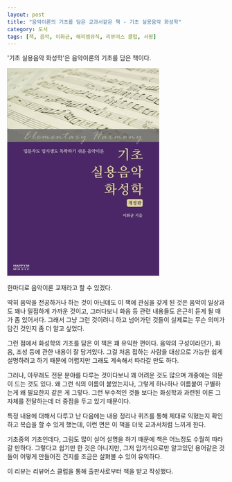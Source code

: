 ```yaml
---
layout: post
title: "음악이론의 기초를 담은 교과서같은 책 - 기초 실용음악 화성학"
category: 도서
tags: [책, 음악, 이화균, 해피엠뮤직, 리뷰어스 클럽, 서평]
---
```


'기초 실용음악 화성학'은
음악이론의 기초를 담은 책이다.

![표지](/images/elementary-harmony-book-h480.jpg)

한마디로 음악이론 교재라고 할 수 있겠다.

딱히 음악을 전공하거나 하는 것이 아닌데도 이 책에 관심을 갖게 된 것은
음악이 일상과도 꽤나 밀접하게 가까운 것이고,
그러다보니 화음 등 관련 내용들도 은근히 듣게 될 때가 좀 있어서다.
그래서 그냥 그런 것이려니 하고 넘어가던 것들이 실제로는 무슨 의미가 담긴 것인지 좀 더 알고 싶었다.

그런 점에서 화성학의 기초를 담은 이 책은 꽤 유익한 편이다.
음악의 구성이라던가, 화음, 조성 등에 관한 내용이 잘 담겨있다.
그걸 처음 접하는 사람을 대상으로 가능한 쉽게 설명하려고 하기 때문에
어렵지만 그래도 계속해서 따라갈 만도 하다.

그러나, 아무래도 전문 분야를 다루는 것이다보니 꽤 어려운 것도 많으며
개중에는 의문이 드는 것도 있다.
왜 그런 식의 이름이 붙었는지나, 그렇게 하나하나 이름붙여 구별하는게 왜 필요한지 같은 게 그렇다.
그런 부수적인 것들 보다는 화성학과 과련된 이론 그 자체를 전달하는데 더 중점을 두고 있기 때문이다.

특정 내용에 대해서 다루고 난 다음에는 내용 정리나 퀴즈를 통해
제대로 익혔는지 확인하고 복습을 할 수 있게 했는데,
이런 면은 이 책을 더욱 교과서처럼 느끼게 한다.

기초중의 기초인데다, 그림도 많이 실어 설명을 하기 때문에 책은 어느정도 수월히 따라갈 만하다.
그렇다고 쉽기만 한 것은 아니지만,
그저 암기식으로만 알고있던 용어같은 것들이 어떻게 만들어진 건지를 조금은 살펴볼 수 있어 유익하다.



<div class="im im-info">
이 리뷰는 리뷰어스 클럽을 통해 출판사로부터 책을 받고 작성했다.
</div>
